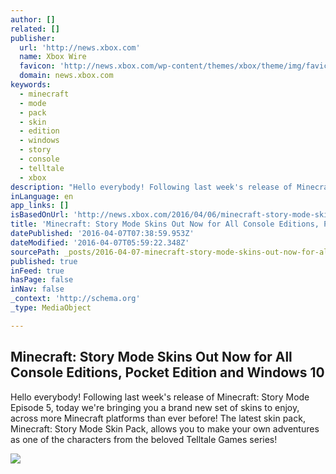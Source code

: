 ```yaml
---
author: []
related: []
publisher:
  url: 'http://news.xbox.com'
  name: Xbox Wire
  favicon: 'http://news.xbox.com/wp-content/themes/xbox/theme/img/favicons/favicon.ico'
  domain: news.xbox.com
keywords:
  - minecraft
  - mode
  - pack
  - skin
  - edition
  - windows
  - story
  - console
  - telltale
  - xbox
description: "Hello everybody! Following last week's release of Minecraft: Story Mode Episode 5, today we're bringing you a brand new set of skins to enjoy, across more Minecraft platforms than ever before! The latest skin pack, Minecraft: Story Mode Skin Pack, allows you to make your own adventures as one of the characters from the beloved Telltale Games series!"
inLanguage: en
app_links: []
isBasedOnUrl: 'http://news.xbox.com/2016/04/06/minecraft-story-mode-skins-out-now-all-editions/'
title: 'Minecraft: Story Mode Skins Out Now for All Console Editions, Pocket Edition and Windows 10'
datePublished: '2016-04-07T07:38:59.953Z'
dateModified: '2016-04-07T05:59:22.348Z'
sourcePath: _posts/2016-04-07-minecraft-story-mode-skins-out-now-for-all-console-editions.md
published: true
inFeed: true
hasPage: false
inNav: false
_context: 'http://schema.org'
_type: MediaObject

---
```

<article style=""><h1>Minecraft: Story Mode Skins Out Now for All Console Editions, Pocket Edition and Windows 10</h1><p>Hello everybody! Following last week's release of Minecraft: Story Mode Episode 5, today we're bringing you a brand new set of skins to enjoy, across more Minecraft platforms than ever before! The latest skin pack, Minecraft: Story Mode Skin Pack, allows you to make your own adventures as one of the characters from the beloved Telltale Games series!</p><img src="http://news.xbox.com/wp-content/uploads/Minecraft_Story_Mode_Pack_Blog_1020x540-940x498.jpg" /></article>